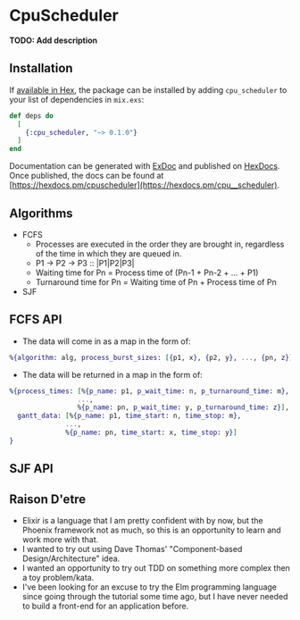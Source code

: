 # CpuScheduler

**TODO: Add description**

## Installation

If [available in Hex](https://hex.pm/docs/publish), the package can be installed
by adding `cpu_scheduler` to your list of dependencies in `mix.exs`:

```elixir
def deps do
  [
    {:cpu_scheduler, "~> 0.1.0"}
  ]
end
```

Documentation can be generated with [ExDoc](https://github.com/elixir-lang/ex_doc)
and published on [HexDocs](https://hexdocs.pm). Once published, the docs can
be found at [https://hexdocs.pm/cpuscheduler](https://hexdocs.pm/cpu__scheduler).

## Algorithms

- FCFS
  - Processes are executed in the order they are brought in, regardless of the 
  time in which they are queued in.
  - P1 -> P2 -> P3 :: |P1|P2|P3|
  - Waiting time for Pn = Process time of (Pn-1 + Pn-2 + ... + P1)
  - Turnaround time for Pn = Waiting time of Pn + Process time of Pn 
- SJF

## FCFS API

- The data will come in as a map in the form of:

```elixir
%{algorithm: alg, process_burst_sizes: [{p1, x}, {p2, y}, ..., {pn, z}]}
```

- The data will be returned in a map in the form of:

```elixir
%{process_times: [%{p_name: p1, p_wait_time: n, p_turnaround_time: m}, 
                 ..., 
                 %{p_name: pn, p_wait_time: y, p_turnaround_time: z}],
  gantt_data: [%{p_name: p1, time_start: n, time_stop: m}, 
              ..., 
              %{p_name: pn, time_start: x, time_stop: y}]
}
```

## SJF API

## Raison D'etre

- Elixir is a language that I am pretty confident with by now, but the Phoenix 
framework not as much, so this is an opportunity to learn and work more with 
that.
- I wanted to try out using Dave Thomas' "Component-based Design/Architecture" 
idea.
- I wanted an opportunity to try out TDD on something more complex then a toy 
problem/kata.
- I've been looking for an excuse to try the Elm programming language since 
going through the tutorial some time ago, but I have never needed to build a 
front-end for an application before.
